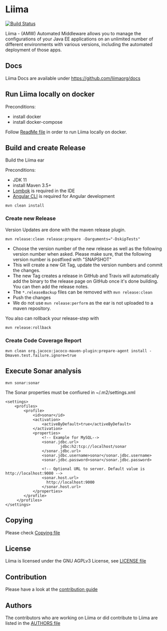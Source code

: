 # Liima
[![Build Status](https://travis-ci.org/liimaorg/liima.svg?branch=master)](https://travis-ci.org/liimaorg/liima)

Liima - (AMW) Automated Middleware allows you to manage the configurations of
your Java EE applications on an unlimited number of different environments
with various versions, including the automated deployment of those apps.

## Docs

Liima Docs are available under https://github.com/liimaorg/docs

## Run Liima locally on docker

Preconditions:
- install docker 
- install docker-compose

Follow [ReadMe file](./AMW_docker/README.md) in order to run Liima locally on docker.

## Build and create Release 
Build the Liima ear

Preconditions:
- JDK 11
- install Maven 3.5+
- [Lombok](https://projectlombok.org/) is required in the IDE
- [Angular CLI](https://cli.angular.io/) is required for Angular development

```
mvn clean install
```

### Create new Release

Version Updates are done with the maven release plugin. 
```
mvn release:clean release:prepare -Darguments="-DskipTests"
```

* Choose the version number of the new release as well as the following version number when asked. Please make sure, that the following version number is postfixed with "SNAPSHOT"
* This will create a new Git Tag, update the version numbers and commit the changes.
* The new Tag creates a release in GitHub and Travis will automatically add the binary to the release page on GitHub once it's done building. You can then add the release notes.
* The `*.releaseBackup` files can be removed with `mvn release:clean`
* Push the changes
* We do not use `mvn release:perform` as the ear is not uploaded to a maven repository.

You also can rollback your release-step with
```
mvn release:rollback
```

### Create Code Coverage Report
```
mvn clean org.jacoco:jacoco-maven-plugin:prepare-agent install -Dmaven.test.failure.ignore=true
```

Execute Sonar analysis
----------------------

```
mvn sonar:sonar
```
The Sonar properties must be confiured in ~/.m2/settings.xml
```
<settings>
    <profiles>
        <profile>
            <id>sonar</id>
            <activation>
                <activeByDefault>true</activeByDefault>
            </activation>
            <properties>
                <!-- Example for MySQL-->
                <sonar.jdbc.url>
                        jdbc:h2:tcp://localhost/sonar
                </sonar.jdbc.url>
                <sonar.jdbc.username>sonar</sonar.jdbc.username>
                <sonar.jdbc.password>sonar</sonar.jdbc.password>

                <!-- Optional URL to server. Default value is http://localhost:9000 -->
                <sonar.host.url>
                  http://localhost:9000
                </sonar.host.url>
            </properties>
        </profile>
     </profiles>
</settings>
```

## Copying

Please check [Copying file](COPYING)

## License

Liima is licensed under the GNU AGPLv3 License, see [LICENSE file](LICENSE)

## Contribution

Please have a look at the [contribution guide](CONTRIBUTING.md)

## Authors

The contributors who are working on Liima or did contribute to Liima are listed in the [AUTHORS file](AUTHORS)



